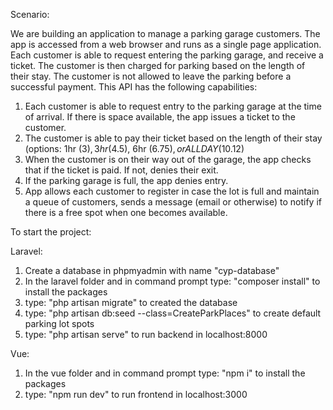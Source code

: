Scenario:

We are building an application to manage a parking garage customers. The app is accessed from a web browser and runs as a single page application. Each customer is able to request entering the parking garage, and receive a ticket. The customer is then charged for parking based on the length of their stay. The customer is not allowed to leave the parking before a successful payment.
This API has the following capabilities:

1.	Each customer is able to request entry to the parking garage at the time of arrival. If there is space available, the app issues a ticket to the customer.
2.	The customer is able to pay their ticket based on the length of their stay (options: 1hr ($3), 3hr ($4.5), 6hr ($6.75), or ALL DAY ($10.12)
3.	When the customer is on their way out of the garage, the app checks that if the ticket is paid. If not, denies their exit.
4.	If the parking garage is full, the app denies entry.
5.	App allows each customer to register in case the lot is full and maintain a queue of customers, sends a message (email or otherwise) to notify if there is a free spot when one becomes available.

To start the project:

Laravel:
1.	Create a database in phpmyadmin with name "cyp-database"
2.	In the laravel folder and in command prompt type: "composer install" to install the packages
3.	type: "php artisan migrate" to created the database
4.	type: "php artisan db:seed --class=CreateParkPlaces" to create default parking lot spots
5.	type: "php artisan serve" to run backend in localhost:8000

Vue:
1.	In the vue folder and in command prompt type: "npm i" to install the packages
2.	type: "npm run dev" to run frontend in localhost:3000

